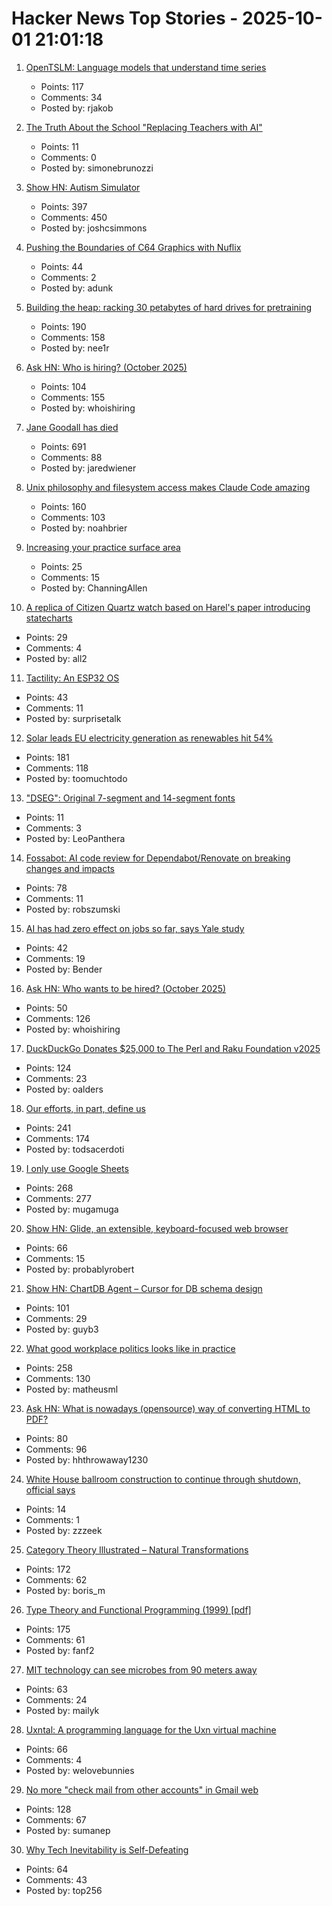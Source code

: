 # Hacker News Top Stories - 2025-10-01 21:01:18

1. [OpenTSLM: Language models that understand time series](https://www.opentslm.com/)
   - Points: 117
   - Comments: 34
   - Posted by: rjakob

2. [The Truth About the School "Replacing Teachers with AI"](https://danmeyer.substack.com/p/the-truth-about-2-hour-learning-and)
   - Points: 11
   - Comments: 0
   - Posted by: simonebrunozzi

3. [Show HN: Autism Simulator](https://autism-simulator.vercel.app/)
   - Points: 397
   - Comments: 450
   - Posted by: joshcsimmons

4. [Pushing the Boundaries of C64 Graphics with Nuflix](https://cobbpg.github.io/articles/nuflix.html)
   - Points: 44
   - Comments: 2
   - Posted by: adunk

5. [Building the heap: racking 30 petabytes of hard drives for pretraining](https://si.inc/posts/the-heap/)
   - Points: 190
   - Comments: 158
   - Posted by: nee1r

6. [Ask HN: Who is hiring? (October 2025)](undefined)
   - Points: 104
   - Comments: 155
   - Posted by: whoishiring

7. [Jane Goodall has died](https://www.latimes.com/obituaries/story/2025-10-01/jane-goodall-chimpanzees-dead)
   - Points: 691
   - Comments: 88
   - Posted by: jaredwiener

8. [Unix philosophy and filesystem access makes Claude Code amazing](https://www.alephic.com/writing/the-magic-of-claude-code)
   - Points: 160
   - Comments: 103
   - Posted by: noahbrier

9. [Increasing your practice surface area](https://www.indiehackers.com/post/lifestyle/increasing-your-practice-surface-area-agxYGi9bL0gd1WYYQZAu)
   - Points: 25
   - Comments: 15
   - Posted by: ChanningAllen

10. [A replica of Citizen Quartz watch based on Harel's paper introducing statecharts](https://andyjakubowski.github.io/statechart-watch/)
   - Points: 29
   - Comments: 4
   - Posted by: all2

11. [Tactility: An ESP32 OS](https://tactility.one)
   - Points: 43
   - Comments: 11
   - Posted by: surprisetalk

12. [Solar leads EU electricity generation as renewables hit 54%](https://electrek.co/2025/09/30/solar-leads-eu-electricity-generation-as-renewables-hit-54-percent/)
   - Points: 181
   - Comments: 118
   - Posted by: toomuchtodo

13. ["DSEG": Original 7-segment and 14-segment fonts](https://www.keshikan.net/fonts-e.html)
   - Points: 11
   - Comments: 3
   - Posted by: LeoPanthera

14. [Fossabot: AI code review for Dependabot/Renovate on breaking changes and impacts](https://fossa.com/blog/fossabot-dependency-upgrade-ai-agent/)
   - Points: 78
   - Comments: 11
   - Posted by: robszumski

15. [AI has had zero effect on jobs so far, says Yale study](https://www.theregister.com/2025/10/01/ai_isnt_taking_people_jobs/)
   - Points: 42
   - Comments: 19
   - Posted by: Bender

16. [Ask HN: Who wants to be hired? (October 2025)](undefined)
   - Points: 50
   - Comments: 126
   - Posted by: whoishiring

17. [DuckDuckGo Donates $25,000 to The Perl and Raku Foundation v2025](https://www.perl.com/article/duckduckgo-donates-25-000-to-the-perl-and-raku-foundation-v2025/)
   - Points: 124
   - Comments: 23
   - Posted by: oalders

18. [Our efforts, in part, define us](https://weakty.com/posts/efforts/)
   - Points: 241
   - Comments: 174
   - Posted by: todsacerdoti

19. [I only use Google Sheets](https://mayberay.bearblog.dev/why-i-only-use-google-sheets/)
   - Points: 268
   - Comments: 277
   - Posted by: mugamuga

20. [Show HN: Glide, an extensible, keyboard-focused web browser](https://blog.craigie.dev/introducing-glide/)
   - Points: 66
   - Comments: 15
   - Posted by: probablyrobert

21. [Show HN: ChartDB Agent – Cursor for DB schema design](https://app.chartdb.io/ai)
   - Points: 101
   - Comments: 29
   - Posted by: guyb3

22. [What good workplace politics looks like in practice](https://terriblesoftware.org/2025/10/01/stop-avoiding-politics/)
   - Points: 258
   - Comments: 130
   - Posted by: matheusml

23. [Ask HN: What is nowadays (opensource) way of converting HTML to PDF?](undefined)
   - Points: 80
   - Comments: 96
   - Posted by: hhthrowaway1230

24. [White House ballroom construction to continue through shutdown, official says](https://abcnews.go.com/Politics/live-updates/trump-admin-live-updates/?id=126029955)
   - Points: 14
   - Comments: 1
   - Posted by: zzzeek

25. [Category Theory Illustrated – Natural Transformations](https://abuseofnotation.github.io/category-theory-illustrated/11_natural_transformations/)
   - Points: 172
   - Comments: 62
   - Posted by: boris_m

26. [Type Theory and Functional Programming (1999) [pdf]](https://www.cs.cornell.edu/courses/cs6110/2015sp/textbook/Simon%20Thompson%20textbook.pdf)
   - Points: 175
   - Comments: 61
   - Posted by: fanf2

27. [MIT technology can see microbes from 90 meters away](https://www.asimov.press/p/hyperspectral)
   - Points: 63
   - Comments: 24
   - Posted by: mailyk

28. [Uxntal: A programming language for the Uxn virtual machine](https://wiki.xxiivv.com/site/uxntal.html)
   - Points: 66
   - Comments: 4
   - Posted by: welovebunnies

29. [No more "check mail from other accounts" in Gmail web](https://support.google.com/mail/answer/16604719?hl=en)
   - Points: 128
   - Comments: 67
   - Posted by: sumanep

30. [Why Tech Inevitability is Self-Defeating](https://deviantabstraction.com/2025/09/29/against-the-tech-inevitability/)
   - Points: 64
   - Comments: 43
   - Posted by: top256

